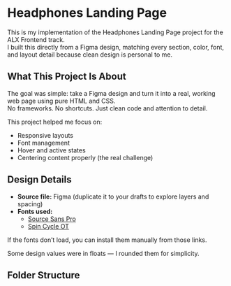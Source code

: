 # Headphones Landing Page

This is my implementation of the Headphones Landing Page project for the ALX Frontend track.  
I built this directly from a Figma design, matching every section, color, font, and layout detail because clean design is personal to me.

## What This Project Is About

The goal was simple: take a Figma design and turn it into a real, working web page using pure HTML and CSS.  
No frameworks. No shortcuts. Just clean code and attention to detail.

This project helped me focus on:
- Responsive layouts  
- Font management  
- Hover and active states  
- Centering content properly (the real challenge)

## Design Details

- **Source file:** Figma (duplicate it to your drafts to explore layers and spacing)
- **Fonts used:**
  - [Source Sans Pro](https://fonts.google.com/specimen/Source+Sans+Pro)
  - [Spin Cycle OT](https://www.cufonfonts.com/font/spin-cycle-ot)

If the fonts don’t load, you can install them manually from those links.

Some design values were in floats — I rounded them for simplicity.

## Folder Structure

